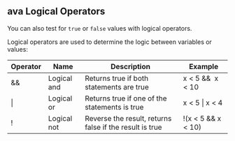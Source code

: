 ## ava Logical Operators

You can also test for `true` or `false` values with logical operators.

Logical operators are used to determine the logic between variables or values:

|Operator|Name|Description|Example|
|---|---|---|---|
|&&|Logical and|Returns true if both statements are true|x < 5 &&  x < 10|
|\||Logical or|Returns true if one of the statements is true|x < 5 \| x < 4|
|!|Logical not|Reverse the result, returns false if the result is true|!(x < 5 && x < 10)|
